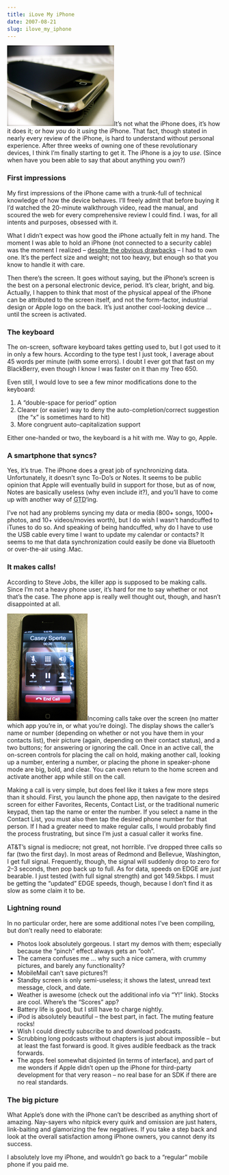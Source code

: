 ```yaml
---
title: iLove My iPhone
date: 2007-08-21
slug: ilove_my_iphone
---
```

<p><img src="/assets/img/iphone1.jpg" border="0" height="188" width="250" alt="My iPhone (macro shot)" class="imgright" />It&#8217;s not what the iPhone does, it&#8217;s how it does it; or how <em>you</em> do it <em>using</em> the iPhone. That fact, though stated in nearly every review of the iPhone, is hard to understand without personal experience. After three weeks of owning one of these revolutionary devices, I think I&#8217;m finally starting to get it. The iPhone is a joy to <em>use</em>. (Since when have you been able to say that about anything you own?)</p>

<h3>First impressions</h3>

<p>My first impressions of the iPhone came with a trunk-full of technical knowledge of how the device behaves. I&#8217;ll freely admit that before buying it I&#8217;d watched the 20-minute walkthrough video, read the manual, and scoured the web for every comprehensive review I could find. I was, for all intents and purposes, obsessed with it.</p>

<p><span class="pullquote">What I didn&#8217;t expect was how good the iPhone actually felt in my hand</span>. The moment I was able to hold an iPhone (not connected to a security cable) was the moment I realized &#8211; <a href="http://seansperte.com/entry/iphone_software_quirks/">despite the obvious drawbacks</a> &#8211; I had to own one. It&#8217;s the perfect size and weight; not too heavy, but enough so that you know to handle it with care.</p>

<p>Then there&#8217;s the screen. It goes without saying, but the iPhone&#8217;s screen is the best on a personal electronic device, period. It&#8217;s clear, bright, and big. Actually, I happen to think that most of the physical appeal of the iPhone can be attributed to the screen itself, and not the form-factor, industrial design or Apple logo on the back. It&#8217;s just another cool-looking device &#8230; until the screen is activated.</p>

<h3>The keyboard</h3>

<p>The on-screen, software keyboard takes getting used to, but I got used to it in only a few hours. According to the type test I just took, I average about 45 words per minute (with some errors). I doubt I ever got that fast on my BlackBerry, even though I know I was faster on it than my Treo 650.</p>

<p>Even still, I would love to see a few minor modifications done to the keyboard:</p>

<ol>
<li>A &#8220;double-space for period&#8221; option</li>
<li>Clearer (or easier) way to deny the auto-completion/correct suggestion (the &#8220;x&#8221; is sometimes hard to hit)</li>
<li>More congruent auto-capitalization support</li>
</ol>

<p>Either one-handed or two, the keyboard is a hit with me. Way to go, Apple.</p>

<h3>A smartphone that syncs?</h3>

<p>Yes, it&#8217;s true. The iPhone does a great job of synchronizing data. Unfortunately, it doesn&#8217;t sync To-Do&#8217;s or Notes. It seems to be public opinion that Apple will eventually build in support for those, but as of now, Notes are basically useless (why even include it?), and you&#8217;ll have to come up with another way of <abbr title="Getting Things Done">GTD</abbr>&#8216;ing.</p>

<p>I&#8217;ve not had any problems syncing my data or media (800+ songs, 1000+ photos, and 10+ videos/movies worth), but I do wish I wasn&#8217;t handcuffed to iTunes to do so. And speaking of being handcuffed, why do I have to use the USB cable every time I want to update my calendar or contacts? It seems to me that data synchronization could easily be done via Bluetooth or over-the-air using .Mac.</p>

<h3>It makes calls!</h3>

<p>According to Steve Jobs, the killer app is supposed to be making calls. Since I&#8217;m not a heavy phone user, it&#8217;s hard for me to say whether or not that&#8217;s the case. The phone app is really well thought out, though, and hasn&#8217;t disappointed at all.</p>

<p><img src="/assets/img/iphone2.jpg" border="0" height="250" width="188" alt="An active call on the iPhone" class="imgleft" />Incoming calls take over the screen (no matter which app you&#8217;re in, or what you&#8217;re doing). The display shows the caller&#8217;s name or number (depending on whether or not you have them in your contacts list), their picture (again, depending on their contact status), and a two buttons; for answering or ignoring the call. Once in an active call, the on-screen controls for placing the call on hold, making another call, looking up a number, entering a number, or placing the phone in speaker-phone mode are big, bold, and clear. You can even return to the home screen and activate another app while still on the call.</p>

<p>Making a call is very simple, but does feel like it takes a few more steps than it should. First, you launch the phone app, then navigate to the desired screen for either Favorites, Recents, Contact List, or the traditional numeric keypad, then tap the name or enter the number. If you select a name in the Contact List, you must also then tap the desired phone number for that person. If I had a greater need to make regular calls, I would probably find the process frustrating, but since I&#8217;m just a casual caller it works fine.</p>

<p>AT&amp;T&#8217;s signal is mediocre; not great, not horrible. I&#8217;ve dropped three calls so far (two the first day). In most areas of Redmond and Bellevue, Washington, I get full signal. Frequently, though, the signal will suddenly drop to zero for 2&#8211;3 seconds, then pop back up to full. As for data, speeds on EDGE are <em>just</em> bearable. I just tested (with full signal strength) and got 149.5kbps. I must be getting the &#8220;updated&#8221; EDGE speeds, though, because I don&#8217;t find it as slow as some claim it to be.</p>

<h3>Lightning round</h3>

<p>In no particular order, here are some additional notes I&#8217;ve been compiling, but don&#8217;t really need to elaborate:</p>

<ul>
<li>Photos look absolutely gorgeous. I start my demos with them; especially because the &#8220;pinch&#8221; effect always gets an &#8220;ooh&#8221;.</li>
<li>The camera confuses me &#8230; why such a nice camera, with crummy pictures, and barely any functionality?</li>
<li>MobileMail can&#8217;t save pictures?!</li>
<li>Standby screen is only semi-useless; it shows the latest, unread text message, clock, and date.</li>
<li>Weather is awesome (check out the additional info via &#8220;Y!&#8221; link). Stocks are cool. Where&#8217;s the &#8220;Scores&#8221; app?</li>
<li>Battery life is good, but I still have to charge nightly.</li>
<li>iPod is absolutely beautiful &#8211; the best part, in fact. The muting feature rocks!</li>
<li>Wish I could directly subscribe to and download podcasts.</li>
<li>Scrubbing long podcasts without chapters is just about impossible &#8211; but at least the fast forward is good. It gives audible feedback as the track forwards.</li>
<li>The apps feel somewhat disjointed (in terms of interface), and part of me wonders if Apple didn&#8217;t open up the iPhone for third-party development for that very reason &#8211; no real base for an SDK if there are no real standards.</li>
</ul>

<h3>The big picture</h3>

<p>What Apple&#8217;s done with the iPhone can&#8217;t be described as anything short of amazing. Nay-sayers who nitpick every quirk and omission are just haters, link-baiting and glamorizing the few negatives. If you take a step back and look at the overall satisfaction among iPhone owners, you cannot deny its success.</p>

<p>I absolutely love my iPhone, and wouldn&#8217;t go back to a &#8220;regular&#8221; mobile phone if you paid me.</p>